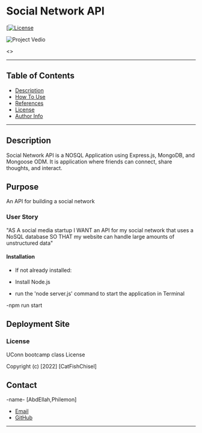 ﻿# Social Network API

[[![License](https://img.shields.io/badge/License-Apache_2.0-blue.svg)](https://opensource.org/licenses/Apache-2.0)

![Project Vedio]()

<>

---

## Table of Contents

- [Description](#description)
- [How To Use](#how-to-use)
- [References](#references)
- [License](#license)
- [Author Info](#author-info)

---

## Description

Social Network API is a NOSQL Application using Express.js, MongoDB, and Mongoose ODM. It is application where friends can connect, share thoughts, and interact. 

## Purpose

An API for building a social network

### User Story

"AS A social media startup
I WANT an API for my social network that uses a NoSQL database
SO THAT my website can handle large amounts of unstructured data"

#### Installation

- If not already installed:

- Install Node.js

- run the 'node server.js' command to start the application in Terminal


-npm run start


## Deployment Site


### License

UConn bootcamp class License

Copyright (c) [2022] [CatFishChisel]

## Contact

-name- [AbdEllah,Philemon]

- [Email](:philemon.kirlles@gmail.com 'Email')
- [GitHub](https://github.com/PhilemonKirlles 'GitHub')

---
